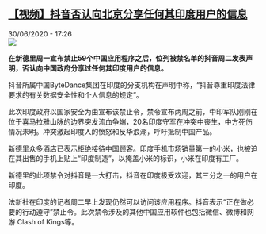 <!--1593539777000-->
[【视频】抖音否认向北京分享任何其印度用户的信息](http://www.rfi.fr//cn/%E4%B8%AD%E5%9B%BD/20200630-%E8%A7%86%E9%A2%91-%E6%8A%96%E9%9F%B3%E5%90%A6%E8%AE%A4%E5%90%91%E5%8C%97%E4%BA%AC%E5%88%86%E4%BA%AB%E4%BB%BB%E4%BD%95%E5%85%B6%E5%8D%B0%E5%BA%A6%E7%94%A8%E6%88%B7%E7%9A%84%E4%BF%A1%E6%81%AF)
------

<div>30/06/2020 - 17:26</div><img src="https://s.rfi.fr/media/display/0c431e32-bae6-11ea-8260-005056bf87d6/w:310/p:16x9/Capture-71.JPG"><p><strong>在新德里周一宣布禁止59个中国应用程序之后，位列被禁名单的抖音周二发表声明，否认向中国政府分享过任何其印度用户的信息。</strong></p><div class="t-content__body u-clearfix"><div class="m-interstitial"></div><p>抖音所属中国ByteDance集团在印度的分支机构在声明中称，“抖音尊重印度法律要求的有关数据安全性和个人信息的规定”。</p><p>此次印度政府以国家安全为由宣布该禁止令，禁令宣布两周之前，中印军队刚刚在位于喜马拉雅山脉的边界突发流血争端，20名印度守军在冲突中丧生，中方死伤情况未明。冲突激起印度人的愤怒和反华浪潮，呼吁抵制中国产品。</p><p>新德里众多酒店已表示拒绝接待中国顾客。印度手机市场销量第一的小米，也被迫在其出售的手机上贴上“印度制造”，以掩盖小米的标识，小米在印度有工厂。</p><p>新德里的此项禁令对抖音是一大打击，抖音在印度极受欢迎，其三分之一的用户在印度。</p><p>法新社在印度的记者周二早上发现仍然可以访问该应用程序。抖音表示“正在做必要的行动遵守”禁止令。此次禁令涉及的其他中国应用软件也包括微信、微博和网游 Clash of Kings等。</p><div class="o-self-promo o-self-promo--nl o-self-promo--hidden" data-selfpromo-newsletter></div><div class="o-self-promo o-self-promo--app o-self-promo--hidden" data-selfpromo-app></div></div>
